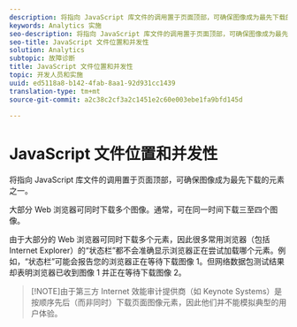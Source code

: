 ```yaml
---
description: 将指向 JavaScript 库文件的调用置于页面顶部，可确保图像成为最先下载的元素之一。
keywords: Analytics 实施
seo-description: 将指向 JavaScript 库文件的调用置于页面顶部，可确保图像成为最先下载的元素之一。
seo-title: JavaScript 文件位置和并发性
solution: Analytics
subtopic: 故障诊断
title: JavaScript 文件位置和并发性
topic: 开发人员和实施
uuid: ed5118a8-b142-4fab-8aa1-92d931cc1439
translation-type: tm+mt
source-git-commit: a2c38c2cf3a2c1451e2c60e003ebe1fa9bfd145d

---
```



# JavaScript 文件位置和并发性

将指向 JavaScript 库文件的调用置于页面顶部，可确保图像成为最先下载的元素之一。

大部分 Web 浏览器可同时下载多个图像。通常，可在同一时间下载三至四个图像。

由于大部分的 Web 浏览器可同时下载多个元素，因此很多常用浏览器（包括 Internet Explorer）的“状态栏”都不会准确显示浏览器正在尝试加载哪个元素。例如，“状态栏”可能会报告您的浏览器正在等待下载图像 1。但网络数据包测试结果却表明浏览器已收到图像 1 并正在等待下载图像 2。

> [!NOTE]由于第三方 Internet 效能审计提供商（如 Keynote Systems）是按顺序先后（而非同时）下载页面图像元素，因此他们并不能模拟典型的用户体验。

